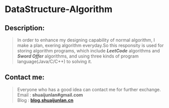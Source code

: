# DataStructure-Algorithm
## Description:
> In order to enhance my designing capability of normal algorithm, I make a plan, exering algorithm everyday.So this responsity is used for storing algorithm programs, which include ___LeetCode___ algorithms and ___Sword Offer___ algorithms, and using three kinds of program language(Java/C/C++) to solving it.
 
## Contact me:
> Everyone who has a good idea can contact me for further exchange.</br>
> Email : __shuaijunlan#gmail.com__ </br>
> Blog : __[blog.shuaijunlan.cn](http://blog.shuaijunlan.cn "Junlan Shuai's Blog")__
